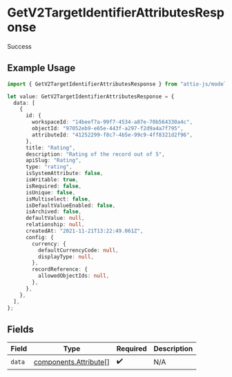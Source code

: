 # GetV2TargetIdentifierAttributesResponse

Success

## Example Usage

```typescript
import { GetV2TargetIdentifierAttributesResponse } from "attio-js/models/operations/getv2targetidentifierattributes.js";

let value: GetV2TargetIdentifierAttributesResponse = {
  data: [
    {
      id: {
        workspaceId: "14beef7a-99f7-4534-a87e-70b564330a4c",
        objectId: "97052eb9-e65e-443f-a297-f2d9a4a7f795",
        attributeId: "41252299-f8c7-4b5e-99c9-4ff8321d2f96",
      },
      title: "Rating",
      description: "Rating of the record out of 5",
      apiSlug: "Rating",
      type: "rating",
      isSystemAttribute: false,
      isWritable: true,
      isRequired: false,
      isUnique: false,
      isMultiselect: false,
      isDefaultValueEnabled: false,
      isArchived: false,
      defaultValue: null,
      relationship: null,
      createdAt: "2021-11-21T13:22:49.061Z",
      config: {
        currency: {
          defaultCurrencyCode: null,
          displayType: null,
        },
        recordReference: {
          allowedObjectIds: null,
        },
      },
    },
  ],
};
```

## Fields

| Field                                                          | Type                                                           | Required                                                       | Description                                                    |
| -------------------------------------------------------------- | -------------------------------------------------------------- | -------------------------------------------------------------- | -------------------------------------------------------------- |
| `data`                                                         | [components.Attribute](../../models/components/attribute.md)[] | :heavy_check_mark:                                             | N/A                                                            |